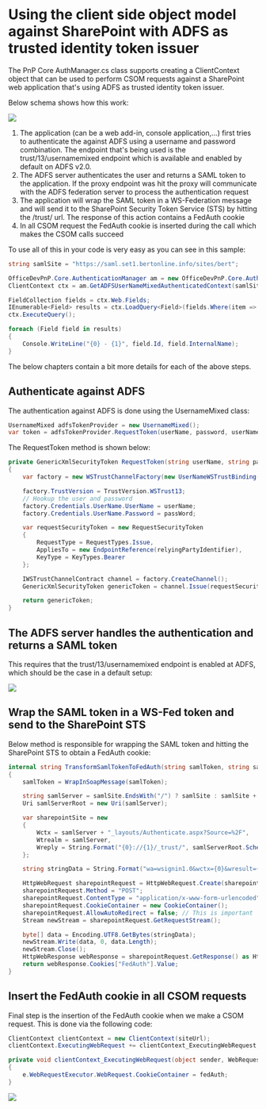 # Using the client side object model against SharePoint with ADFS as trusted identity token issuer #
The PnP Core AuthManager.cs class supports creating a ClientContext object that can be used to perform CSOM requests against a SharePoint web application that's using ADFS as trusted identity token issuer.

Below schema shows how this work:

![](http://i.imgur.com/0unVI8h.png)

1. The application (can be a web add-in, console application,...) first tries to authenticate the against ADFS using a username and password combination. The endpoint that's being used is the trust/13/usernamemixed endpoint which is available and enabled by default on ADFS v2.0.
2. The ADFS server authenticates the user and returns a SAML token to the application. If the proxy endpoint was hit the proxy will communicate with the ADFS federation server to process the authentication request
3. The application will wrap the SAML token in a WS-Federation message and will send it to the SharePoint Security Token Service (STS) by hitting the /trust/ url. The response of this action contains a FedAuth cookie
4. In all CSOM request the FedAuth cookie is inserted during the call which makes the CSOM calls succeed

To use all of this in your code is very easy as you can see in this sample:

```C#
string samlSite = "https://saml.set1.bertonline.info/sites/bert";

OfficeDevPnP.Core.AuthenticationManager am = new OfficeDevPnP.Core.AuthenticationManager();
ClientContext ctx = am.GetADFSUserNameMixedAuthenticatedContext(samlSite, "administrator", "pwd", "domain", "sts.set1.bertonline.info", "urn:sharepoint:saml");

FieldCollection fields = ctx.Web.Fields;
IEnumerable<Field> results = ctx.LoadQuery<Field>(fields.Where(item => item.Hidden != false));
ctx.ExecuteQuery();

foreach (Field field in results)
{
    Console.WriteLine("{0} - {1}", field.Id, field.InternalName);
}
```

The below chapters contain a bit more details for each of the above steps.

## Authenticate against ADFS ##
The authentication against ADFS is done using the UsernameMixed class:

```C#
UsernameMixed adfsTokenProvider = new UsernameMixed();
var token = adfsTokenProvider.RequestToken(userName, password, userNameMixed, relyingPartyIdentifier);
```

The RequestToken method is shown below:

```C#
private GenericXmlSecurityToken RequestToken(string userName, string passWord, Uri userNameMixed, string relyingPartyIdentifier)
{
    var factory = new WSTrustChannelFactory(new UserNameWSTrustBinding(SecurityMode.TransportWithMessageCredential), new EndpointAddress(userNameMixed));

    factory.TrustVersion = TrustVersion.WSTrust13;
    // Hookup the user and password 
    factory.Credentials.UserName.UserName = userName;
    factory.Credentials.UserName.Password = passWord;

    var requestSecurityToken = new RequestSecurityToken
    {
        RequestType = RequestTypes.Issue,
        AppliesTo = new EndpointReference(relyingPartyIdentifier),
        KeyType = KeyTypes.Bearer
    };

    IWSTrustChannelContract channel = factory.CreateChannel();
    GenericXmlSecurityToken genericToken = channel.Issue(requestSecurityToken) as GenericXmlSecurityToken;

    return genericToken;
}
```

## The ADFS server handles the authentication and returns a SAML token ##
This requires that the trust/13/usernamemixed endpoint is enabled at ADFS, which should be the case in a default setup:

![](http://i.imgur.com/CMEcRpO.png)

## Wrap the SAML token in a WS-Fed token and send to the SharePoint STS ##
Below method is responsible for wrapping the SAML token and hitting the SharePoint STS to obtain a FedAuth cookie:

```C#
internal string TransformSamlTokenToFedAuth(string samlToken, string samlSite)
{
    samlToken = WrapInSoapMessage(samlToken);

    string samlServer = samlSite.EndsWith("/") ? samlSite : samlSite + "/";
    Uri samlServerRoot = new Uri(samlServer);

    var sharepointSite = new
    {
        Wctx = samlServer + "_layouts/Authenticate.aspx?Source=%2F",
        Wtrealm = samlServer,
        Wreply = String.Format("{0}://{1}/_trust/", samlServerRoot.Scheme, samlServerRoot.Host)
    };

    string stringData = String.Format("wa=wsignin1.0&wctx={0}&wresult={1}", HttpUtility.UrlEncode(sharepointSite.Wctx), HttpUtility.UrlEncode(samlToken));

    HttpWebRequest sharepointRequest = HttpWebRequest.Create(sharepointSite.Wreply) as HttpWebRequest;
    sharepointRequest.Method = "POST";
    sharepointRequest.ContentType = "application/x-www-form-urlencoded";
    sharepointRequest.CookieContainer = new CookieContainer();
    sharepointRequest.AllowAutoRedirect = false; // This is important
    Stream newStream = sharepointRequest.GetRequestStream();

    byte[] data = Encoding.UTF8.GetBytes(stringData);
    newStream.Write(data, 0, data.Length);
    newStream.Close();
    HttpWebResponse webResponse = sharepointRequest.GetResponse() as HttpWebResponse;
    return webResponse.Cookies["FedAuth"].Value;
}
```

## Insert the FedAuth cookie in all CSOM requests ##
Final step is the insertion of the FedAuth cookie when we make a CSOM request. This is done via the following code:

```C#
ClientContext clientContext = new ClientContext(siteUrl);
clientContext.ExecutingWebRequest += clientContext_ExecutingWebRequest;

private void clientContext_ExecutingWebRequest(object sender, WebRequestEventArgs e)
{
    e.WebRequestExecutor.WebRequest.CookieContainer = fedAuth;
}
```

<img src="https://telemetry.sharepointpnp.com/pnp-sites-core/core/saml-authentication" /> 

